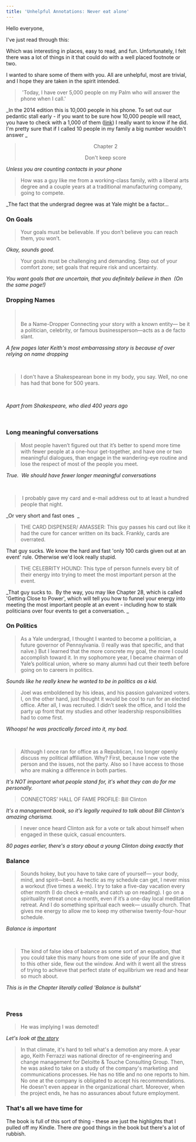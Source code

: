 ```yaml
---
title: 'Unhelpful Annotations: Never eat alone'
---
```

Hello everyone,


I've just read through this:


Which was interesting in places, easy to read, and fun. Unfortunately, I felt there was a lot of things in it that could do with a well placed footnote or two.


I wanted to share some of them with you. All are unhelpful, most are trivial, and I hope they are taken in the spirit intended.


>  'Today, I have over 5,000 people on my Palm who will answer the phone when I call.'

_In the 2014 edition this is 10,000 people in his phone. To set out our pedantic stall early - if you want to be sure how 10,000 people will react, you have to check with a 1,000 of them ([link](https://www.surveymonkey.com/blog/2011/09/15/how-many-people-do-i-need-to-take-my-survey/)) I really want to know if he did. I'm pretty sure that if I called 10 people in my family a big number wouldn't answer _


> <p style="text-align: center;">
>   Chapter 2
> </p>
> 
> <p style="text-align: center;">
>   Don't keep score
> </p>

_Unless you are counting contacts in your phone_

> How was a guy like me from a working-class family, with a liberal arts degree and a couple years at a traditional manufacturing company, going to compete.

_The fact that the undergrad degree was at Yale might be a factor...

### On Goals

> Your goals must be believable. If you don’t believe you can reach them, you won’t.

_Okay, sounds good._

> Your goals must be challenging and demanding. Step out of your comfort zone; set goals that require risk and uncertainty.

_You want goals that are uncertain, that you definitely believe in then  (On the same page!)_

### 

### Dropping Names

> &nbsp;
> 
> Be a Name-Dropper Connecting your story with a known entity— be it a politician, celebrity, or famous businessperson—acts as a de facto slant.

_A few pages later Keith's most embarrassing story is because of over relying on name dropping_

&nbsp;

> I don't have a Shakespearean bone in my body, you say. Well, no one has had that bone for 500 years.

&nbsp;

_Apart from Shakespeare, who died 400 years ago_ 

&nbsp;

### Long meaningful conversations

> Most people haven’t figured out that it’s better to spend more time with fewer people at a one-hour get-together, and have one or two meaningful dialogues, than engage in the wandering-eye routine and lose the respect of most of the people you meet.

_True.  We should have fewer longer meaningful conversations_

&nbsp;

>  I probably gave my card and e-mail address out to at least a hundred people that night.

_Or very short and fast ones  _


> THE CARD DISPENSER/ AMASSER: This guy passes his card out like it had the cure for cancer written on its back. Frankly, cards are overrated.

That guy sucks. We know the hard and fast 'only 100 cards given out at an event' rule. Otherwise we'd look really stupid. 


> THE CELEBRITY HOUND: This type of person funnels every bit of their energy into trying to meet the most important person at the event.

_That guy sucks to.  By the way, you may like Chapter 28, which is called 'Getting Close to Power', which will tell you how to funnel your energy into meeting the most important people at an event - including how to stalk politicians over four events to get a conversation. _


### On Politics

> As a Yale undergrad, I thought I wanted to become a politician, a future governor of Pennsylvania. (I really was that specific, and that naïve.) But I learned that the more concrete my goal, the more I could accomplish toward it. In my sophomore year, I became chairman of Yale’s political union, where so many alumni had cut their teeth before going on to careers in politics.

_Sounds like he really knew he wanted to be in politics as a kid._

> Joel was emboldened by his ideas, and his passion galvanized voters. I, on the other hand, just thought it would be cool to run for an elected office. After all, I was recruited. I didn’t seek the office, and I told the party up front that my studies and other leadership responsibilities had to come first.

_Whoops! he was practically forced into it, my bad._

&nbsp;

> Although I once ran for office as a Republican, I no longer openly discuss my political affiliation. Why? First, because I now vote the person and the issues, not the party. Also so I have access to those who are making a difference in both parties.

_It's NOT important what people stand for, it's what they can do for me personally._

> CONNECTORS’ HALL OF FAME PROFILE: Bill Clinton


_It's a management book, so it's legally required to talk about Bill Clinton's amazing charisma._


> I never once heard Clinton ask for a vote or talk about himself when engaged in these quick, casual encounters.

_80 pages earlier, there's a story about a young Clinton doing exactly that_

### Balance

> Sounds hokey, but you have to take care of yourself— your body, mind, and spirit—best. As hectic as my schedule can get, I never miss a workout (five times a week). I try to take a five-day vacation every other month (I do check e-mails and catch up on reading). I go on a spirituality retreat once a month, even if it’s a one-day local meditation retreat. And I do something spiritual each week— usually church. That gives me energy to allow me to keep my otherwise twenty-four-hour schedule.

_Balance is important_

&nbsp;

> The kind of false idea of balance as some sort of an equation, that you could take this many hours from one side of your life and give it to this other side, flew out the window. And with it went all the stress of trying to achieve that perfect state of equilibrium we read and hear so much about.

_This is in the Chapter literally called 'Balance is bullshit'_

&nbsp;

### Press

> He was implying I was demoted!

_Let's look at [the story](http://www.wsj.com/articles/SB848357549747373500)_

> In that climate, it's hard to tell what's a demotion any more. A year ago, Keith Ferrazzi was national director of re-engineering and change management for Deloitte & Touche Consulting Group. Then, he was asked to take on a study of the company's marketing and communications processes. He has no title and no one reports to him. No one at the company is obligated to accept his recommendations. He doesn't even appear in the organizational chart. Moreover, when the project ends, he has no assurances about future employment.


<h3 data-wpview-marker="http%3A%2F%2Fwww.wsj.com%2Farticles%2FSB848357549747373500">
  That's all we have time for
</h3>

The book is full of this sort of thing - these are just the highlights that I pulled off my Kindle. There _are_ good things in the book but there's a lot of rubbish.
